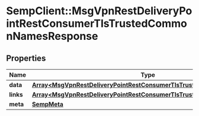# SempClient::MsgVpnRestDeliveryPointRestConsumerTlsTrustedCommonNamesResponse

## Properties
Name | Type | Description | Notes
------------ | ------------- | ------------- | -------------
**data** | [**Array&lt;MsgVpnRestDeliveryPointRestConsumerTlsTrustedCommonName&gt;**](MsgVpnRestDeliveryPointRestConsumerTlsTrustedCommonName.md) |  | [optional] 
**links** | [**Array&lt;MsgVpnRestDeliveryPointRestConsumerTlsTrustedCommonNameLinks&gt;**](MsgVpnRestDeliveryPointRestConsumerTlsTrustedCommonNameLinks.md) |  | [optional] 
**meta** | [**SempMeta**](SempMeta.md) |  | 


